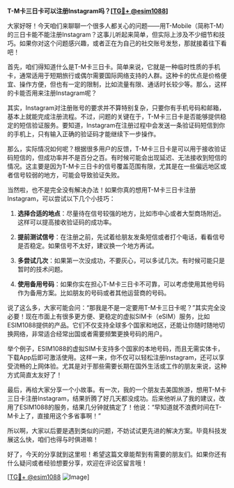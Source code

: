 **T-M卡三日卡可以注册Instagram吗？[[TG💪+ @esim1088](https://t.me/s/esim1088)]**

大家好呀！今天咱们来聊聊一个很多人都关心的问题——用T-Mobile（简称T-M）的三日卡能不能注册Instagram？这事儿听起来简单，但实际上涉及不少细节和技巧。如果你对这个问题感兴趣，或者正在为自己的社交账号发愁，那就接着往下看吧！

首先，咱们得知道什么是T-M卡三日卡。简单来说，它就是一种临时性质的手机卡，通常适用于短期旅行或偶尔需要国际网络支持的人群。这种卡的优点是价格便宜、操作方便，但也有一定的限制，比如流量有限、通话时长较少等。那么，这样的卡能否用来注册Instagram呢？

其实，Instagram对注册账号的要求并不算特别复杂，只要你有手机号码和邮箱，基本上就能完成注册流程。不过，问题的关键在于，T-M卡三日卡是否能够提供稳定的短信验证服务。要知道，Instagram在注册过程中会发送一条验证码短信到你的手机上，只有输入正确的验证码才能继续下一步操作。

那么，实际情况如何呢？根据很多用户的反馈，T-M卡三日卡是可以用于接收验证码短信的，但成功率并不是百分之百。有时候可能会出现延迟、无法接收到短信的情况。这主要是因为T-M卡三日卡的信号覆盖范围有限，尤其是在一些偏远地区或者信号较弱的地方，可能会导致验证失败。

当然啦，也不是完全没有解决办法！如果你真的想用T-M卡三日卡注册Instagram，可以尝试以下几个小技巧：

1. **选择合适的地点**：尽量待在信号较强的地方，比如市中心或者大型商场附近。这样可以提高接收验证码的成功率。
   
2. **提前测试信号**：在注册之前，先试着给朋友发条短信或者打个电话，看看信号是否稳定。如果信号不太好，建议换一个地方再试。

3. **多尝试几次**：如果第一次没成功，不要灰心，可以多试几次。有时候可能只是暂时的技术问题。

4. **使用备用号码**：如果你实在担心T-M卡三日卡不可靠，可以考虑使用其他号码作为备用方案。比如朋友的号码或者其他运营商的号码。

说了这么多，大家可能会问：“那我是不是一定要用T-M卡三日卡呢？”其实完全没必要！现在市面上有很多更方便、更稳定的虚拟SIM卡（eSIM）服务，比如ESIM1088提供的产品。它们不仅支持全球多个国家和地区，还能让你随时随地切换网络，非常适合经常出国或者需要频繁更换号码的用户。

举个例子，ESIM1088的虚拟SIM卡支持多个国家的本地号码，而且无需实体卡，下载App后即可激活使用。这样一来，你不仅可以轻松注册Instagram，还可以享受流畅的上网体验。尤其是对于那些需要长期在国外生活或工作的朋友来说，这种方式简直太友好了！

最后，再给大家分享一个小故事。有一次，我的一个朋友去美国旅游，想用T-M卡三日卡注册Instagram，结果折腾了好几天都没成功。后来他听从了我的建议，改用了ESIM1088的服务，结果几分钟就搞定了！他说：“早知道就不浪费时间在T-M卡上了，直接用这个多省事啊！”

所以啊，大家以后要是遇到类似的问题，不妨试试更先进的解决方案。毕竟科技发展这么快，咱们也得与时俱进嘛！

好了，今天的分享就到这里啦！希望这篇文章能帮到有需要的朋友们。如果你还有什么疑问或者经验想要分享，欢迎在评论区留言哦！

[[TG💪+ @esim1088](https://t.me/s/esim1088) ![Image](https://i.postimg.cc/4NQfJmqS/Snipaste-2025-05-13-00-14-12.png)]